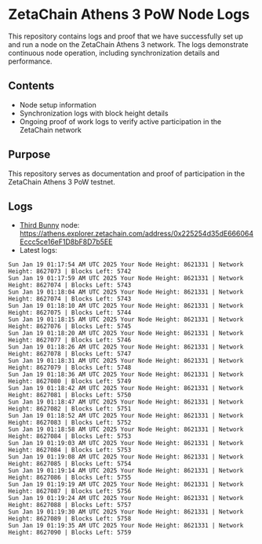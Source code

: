 # ZetaChain Athens 3 PoW Node Logs
This repository contains logs and proof that we have successfully set up and run a node on the ZetaChain Athens 3 network. The logs demonstrate continuous node operation, including synchronization details and performance.

## Contents
- Node setup information
- Synchronization logs with block height details
- Ongoing proof of work logs to verify active participation in the ZetaChain network

## Purpose
This repository serves as documentation and proof of participation in the ZetaChain Athens 3 PoW testnet.

## Logs

- [Third Bunny](https://thirdbunny.xyz/) node: https://athens.explorer.zetachain.com/address/0x225254d35dE666064Eccc5ce16eF1D8bF8D7b5EE
- Latest logs:
```
Sun Jan 19 01:17:54 AM UTC 2025 Your Node Height: 8621331 | Network Height: 8627073 | Blocks Left: 5742
Sun Jan 19 01:17:59 AM UTC 2025 Your Node Height: 8621331 | Network Height: 8627074 | Blocks Left: 5743
Sun Jan 19 01:18:04 AM UTC 2025 Your Node Height: 8621331 | Network Height: 8627074 | Blocks Left: 5743
Sun Jan 19 01:18:10 AM UTC 2025 Your Node Height: 8621331 | Network Height: 8627075 | Blocks Left: 5744
Sun Jan 19 01:18:15 AM UTC 2025 Your Node Height: 8621331 | Network Height: 8627076 | Blocks Left: 5745
Sun Jan 19 01:18:20 AM UTC 2025 Your Node Height: 8621331 | Network Height: 8627077 | Blocks Left: 5746
Sun Jan 19 01:18:26 AM UTC 2025 Your Node Height: 8621331 | Network Height: 8627078 | Blocks Left: 5747
Sun Jan 19 01:18:31 AM UTC 2025 Your Node Height: 8621331 | Network Height: 8627079 | Blocks Left: 5748
Sun Jan 19 01:18:36 AM UTC 2025 Your Node Height: 8621331 | Network Height: 8627080 | Blocks Left: 5749
Sun Jan 19 01:18:42 AM UTC 2025 Your Node Height: 8621331 | Network Height: 8627081 | Blocks Left: 5750
Sun Jan 19 01:18:47 AM UTC 2025 Your Node Height: 8621331 | Network Height: 8627082 | Blocks Left: 5751
Sun Jan 19 01:18:52 AM UTC 2025 Your Node Height: 8621331 | Network Height: 8627083 | Blocks Left: 5752
Sun Jan 19 01:18:58 AM UTC 2025 Your Node Height: 8621331 | Network Height: 8627084 | Blocks Left: 5753
Sun Jan 19 01:19:03 AM UTC 2025 Your Node Height: 8621331 | Network Height: 8627084 | Blocks Left: 5753
Sun Jan 19 01:19:08 AM UTC 2025 Your Node Height: 8621331 | Network Height: 8627085 | Blocks Left: 5754
Sun Jan 19 01:19:14 AM UTC 2025 Your Node Height: 8621331 | Network Height: 8627086 | Blocks Left: 5755
Sun Jan 19 01:19:19 AM UTC 2025 Your Node Height: 8621331 | Network Height: 8627087 | Blocks Left: 5756
Sun Jan 19 01:19:24 AM UTC 2025 Your Node Height: 8621331 | Network Height: 8627088 | Blocks Left: 5757
Sun Jan 19 01:19:30 AM UTC 2025 Your Node Height: 8621331 | Network Height: 8627089 | Blocks Left: 5758
Sun Jan 19 01:19:35 AM UTC 2025 Your Node Height: 8621331 | Network Height: 8627090 | Blocks Left: 5759
```
